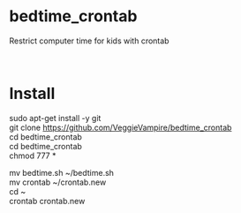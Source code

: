 # bedtime_crontab
Restrict computer time for kids with crontab

<br>



# Install 
sudo apt-get install -y git <br>
git clone https://github.com/VeggieVampire/bedtime_crontab <br>
cd bedtime_crontab <br>
cd bedtime_crontab <br>
chmod 777 * <br>

mv bedtime.sh ~/bedtime.sh <br>
mv crontab ~/crontab.new <br>
cd ~ <br>
crontab crontab.new <br>
